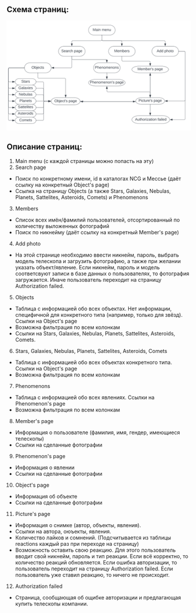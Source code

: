 ## Схема страниц:
![](https://github.com/mirachirkova/astro_catalog/raw/main/info/pages_scheme.png)
## Описание страниц:
1) Main menu (с каждой страницы можно попасть на эту)
2) Search page 
  * Поиск по конкретному имени, id в каталогах NCG и Мессье (даёт ссылку на конкретный Object's page)
  * Ссылка на страницу Objects (а также Stars, Galaxies, Nebulas, Planets, Sattelites, Asteroids, Comets) и Phenomenons
3) Members
  * Список всех имён/фамилий пользователей, отсортированный по количеству выложенных фотографий
  * Поиск по никнейму (даёт ссылку на конкретный Member's page)
4) Add photo
  * На этой странице необходимо ввести никнейм, пароль, выбрать модель телескопа и загрузить фотографию, а также при 
желании указать объект/явление. Если никнейм, пароль и модель соответсвуют записи в базе данных о пользователях, то фотография загружается.
Иначе пользователь переходит на страницу Authorization failed.
5) Objects
  * Таблица с информацией обо всех объектах. Нет информации, специфичной для конкретного типа (например, только для звёзд). Ссылки на Object's page
  * Возможна фильтрация по всем колонкам
  * Ссылки на Stars, Galaxies, Nebulas, Planets, Sattelites, Asteroids, Comets.
6) Stars, Galaxies, Nebulas, Planets, Sattelites, Asteroids, Comets
  * Таблица с информацией обо всех объектах конкретного типа. Ссылки на Object's page
  * Возможна фильтрация по всем колонкам
7) Phenomenons
  * Таблица с информацией обо всех явлениях. Ссылки на Phenomenon's page
  * Возможна фильтрация по всем колонкам
8) Member's page
  * Информация о пользователе (фамилия, имя, гендер, имеющиеся телескопы)
  * Ссылки на сделанные фотографии 
9) Phenomenon's page
  * Информация о явлении
  * Ссылки на сделанные фотографии 
10) Object's page
  * Информация об объекте
  * Ссылки на сделанные фотографии
11) Picture's page
  * Информация о снимке (автор, объекты, явления).
  * Ссылки на автора, оюъекты, явления.
  * Количество лайков и сомнений. (Подсчитывается из таблицы reactions каждый раз при переходе на страницу)
  * Возможность оставить свою реакцию. Для этого пользователь вводит свой никнейм, пароль и тип реакции. Если всё корректно, то количество реакций обновляется. Если ошибка авторизации, то пользователь переходит на страницу Authorization failed. Если пользователь уже ставил реакцию, то ничего не происходит.
12) Authorization failed 
  * Страница, сообщающая об ощибке авторизации и предлагающая купить телескопы компании.
